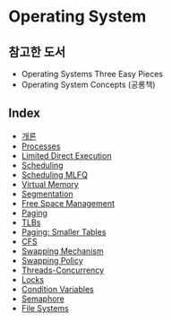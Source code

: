 # Operating System

## 참고한 도서

- Operating Systems Three Easy Pieces
- Operating System Concepts (공룡책)

## Index

- [개론](https://github.com/kwan3854/Dev-log/blob/master/Study/Operation_System/OS1-Introduction%20to%20Operating%20Systems.md)
- [Processes](https://github.com/kwan3854/Dev-log/tree/master/Study/Operation_System/OS2-Process.md)
- [Limited Direct Execution](https://github.com/kwan3854/Dev-log/tree/master/Study/Operation_System/OS3-Limited_Direct_Execution.md)
- [Scheduling](https://github.com/kwan3854/Dev-log/tree/master/Study/Operation_System/OS4-Scheduling.md)
- [Scheduling MLFQ](https://github.com/kwan3854/Dev-log/tree/master/Study/Operation_System/OS5-Sheduling_MLFQ.md)
- [Virtual Memory](https://github.com/kwan3854/Dev-log/tree/master/Study/Operation_System/OS6-Virtual_Memory.md)
- [Segmentation](https://github.com/kwan3854/Dev-log/tree/master/Study/Operation_System/OS7-Segmentation.md)
- [Free Space Management](https://github.com/kwan3854/Dev-log/tree/master/Study/Operation_System/OS8-Free_Space_Management.md)
- [Paging](https://github.com/kwan3854/Dev-log/tree/master/Study/Operation_System/OS9-Paging.md)
- [TLBs](https://github.com/kwan3854/Dev-log/tree/master/Study/Operation_System/OS10-TLBs.md)
- [Paging: Smaller Tables](https://github.com/kwan3854/Dev-log/tree/master/Study/Operation_System/OS11-Paging_Smaller_Tables.md)
- [CFS](https://github.com/kwan3854/Dev-log/tree/master/Study/Operation_System/OS11_1-CFS.md)
- [Swapping Mechanism](https://github.com/kwan3854/Dev-log/tree/master/Study/Operation_System/OS12-Swapping_Mechanism.md)
- [Swapping Policy](https://github.com/kwan3854/Dev-log/tree/master/Study/Operation_System/OS13-Swapping_Policy.md)
- [Threads-Concurrency](https://github.com/kwan3854/Dev-log/tree/master/Study/Operation_System/OS14-Threads.md)
- [Locks](https://github.com/kwan3854/Dev-log/tree/master/Study/Operation_System/OS15-Locks.md)
- [Condition Variables](https://github.com/kwan3854/Dev-log/tree/master/Study/Operation_System/OS16-Condition_Variables.md)
- [Semaphore](https://github.com/kwan3854/Dev-log/tree/master/Study/Operation_System/OS17-Semaphore.md)
- [File Systems](https://github.com/kwan3854/Dev-log/tree/master/Study/Operation_System/OS18-File_Systems_file_and_directory.md)